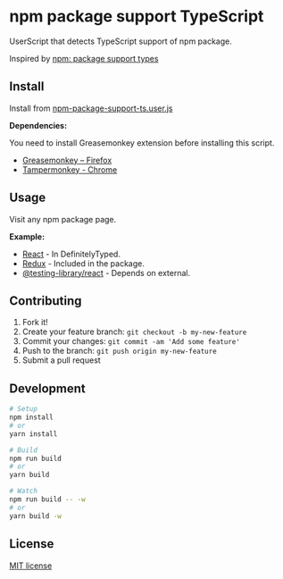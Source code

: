 # npm package support TypeScript

UserScript that detects TypeScript support of npm package.

Inspired by [npm: package support types](https://gist.github.com/azu/ec22f3def09563ece54f8dc32523b152)

## Install

Install from [npm-package-support-ts.user.js]()

**Dependencies:**

You need to install Greasemonkey extension before installing this script.

- [Greasemonkey – Firefox](https://addons.mozilla.org/ja/firefox/addon/greasemonkey/)
- [Tampermonkey - Chrome](https://chrome.google.com/webstore/detail/tampermonkey/dhdgffkkebhmkfjojejmpbldmpobfkfo?hl=ja)

## Usage

Visit any npm package page.

**Example:**

* [React](https://www.npmjs.com/package/react) - In DefinitelyTyped.
* [Redux](https://www.npmjs.com/package/redux) - Included in the package.
* [@testing-library/react](https://www.npmjs.com/package/@testing-library/react) - Depends on external.

## Contributing

1. Fork it!
2. Create your feature branch: `git checkout -b my-new-feature`
3. Commit your changes: `git commit -am 'Add some feature'`
4. Push to the branch: `git push origin my-new-feature`
5. Submit a pull request

## Development
```sh
# Setup
npm install
# or
yarn install

# Build
npm run build
# or
yarn build

# Watch
npm run build -- -w
# or
yarn build -w
```

## License

[MIT license](./LICENSE)
